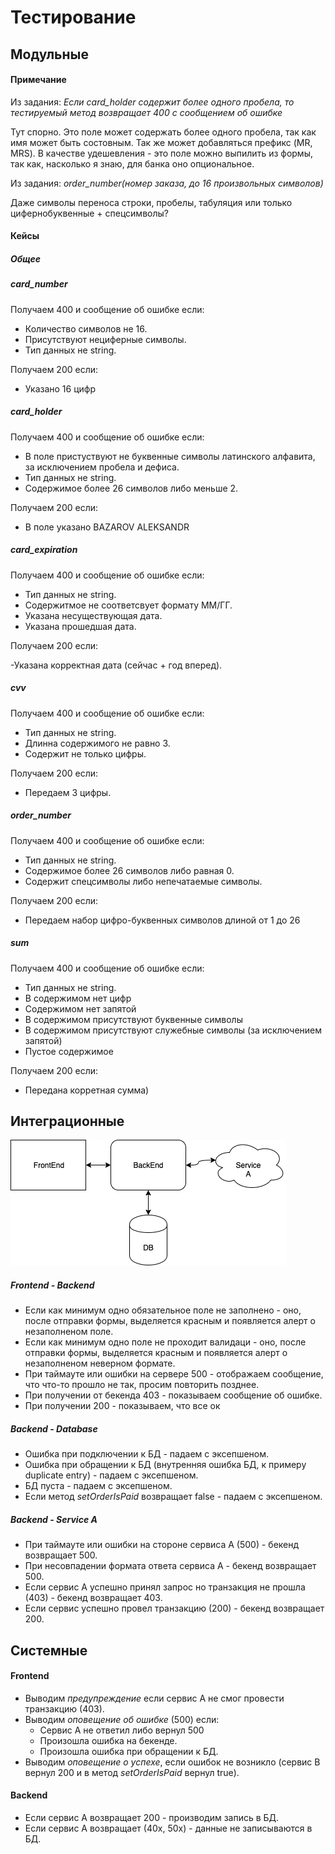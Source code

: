 # Тестирование
## Модульные

####  Примечание 
Из задания:
_Если card_holder содержит более одного пробела, то
 тестируемый метод возвращает 400 с сообщением об ошибке_ 

Тут спорно. Это поле может содержать более одного пробела, так как имя может быть состовным. Так же может добавляться префикс (MR, MRS). В качестве удешевления - это поле можно выпилить из формы, так как, насколько я знаю, для банка оно опциональное.

Из задания:
_order_number(номер заказа, до 16 произвольных символов)_

Даже символы переноса строки, пробелы, табуляция или только цифернобуквенные + спецсимволы?

#### Кейсы

##### Общее

##### _card_number_

Получаем 400 и сообщение об ошибке если:

- Количество символов не 16.
- Присутствуют нециферные символы.
- Тип данных не string.

Получаем 200 если:

- Указано 16 цифр 

##### _card_holder_

Получаем 400 и сообщение об ошибке если:

- В поле пристуствуют не буквенные символы латинского алфавита, за исключением пробела и дефиса.
- Тип данных не string.
- Содержимое более 26 символов либо меньше 2.

Получаем 200 если:

- В поле указано BAZAROV ALEKSANDR

##### _card_expiration_

Получаем 400 и сообщение об ошибке если:

- Тип данных не string.
- Содержитмое не соответсвует формату ММ/ГГ.
- Указана несуществующая дата.
- Указана прошедшая дата.

Получаем 200 если:

-Указана корректная дата (сейчас + год вперед).

##### _cvv_ 

Получаем 400 и сообщение об ошибке если:

- Тип данных не string.
- Длинна содержимого не равно 3.
- Содержит не только цифры.

Получаем 200 если:

- Передаем 3 цифры.

##### _order_number_

Получаем 400 и сообщение об ошибке если:

- Тип данных не string.
- Содержимое более 26 символов либо равная 0.
- Содержит спецсимволы либо непечатаемые символы.

Получаем 200 если:

- Передаем набор цифро-буквенных символов длиной от 1 до 26

##### _sum_

Получаем 400 и сообщение об ошибке если:

- Тип данных не string.
- В содержимом нет цифр
- Содержимом нет запятой
- В содержимом присутствуют буквенные символы
- В содержимом присутствуют служебные символы (за исключением запятой)
- Пустое содержимое

Получаем 200 если:

- Передана корретная сумма)

## Интеграционные

![alt text](./scheme.png)

##### Frontend - Backend

- Если как минимум одно обязательное поле не заполнено - оно, после отправки формы, выделяется красным и появляется алерт о незаполненом поле.
- Если как минимум одно поле не проходит валидаци - оно, после отправки формы, выделяется красным и появляется алерт о незаполненом неверном формате. 
- При таймауте или ошибки на сервере 500 - отображаем сообщение, что что-то прошло не так, просим повторить позднее.
- При получении от бекенда 403 - показываем сообщение об ошибке.
- При получении 200 - показываем, что все ок

##### Backend - Database

- Ошибка при подключении к БД - падаем с эксепшеном.
- Ошибка при обращении к БД (внутренняя ошибка БД, к примеру duplicate entry) - падаем с эксепшеном.
- БД пуста - падаем с эксепшеном.
- Если метод _setOrderIsPaid_ возвращает false - падаем с эксепшеном.

##### Backend - Service A

- При таймауте или ошибки на стороне сервиса А (500) - бекенд возвращает 500.
- При несовпадении формата ответа сервиса А - бекенд возвращает 500.
- Если сервис А успешно принял запрос но транзакция не прошла (403) - бекенд возвращает 403.
- Если сервис успешно провел транзакцию (200) - бекенд возвращает 200.

## Системные

#### Frontend

- Выводим *предупреждение* если сервис А не смог провести транзакцию (403).
- Выводим *оповещение об ошибке* (500) если:
    - Сервис А не ответил либо вернул 500
    - Произошла ошибка на бекенде.
    - Произошла ошибка при обращении к БД.
- Выводим *оповещение о успехе*, если ошибок не возникло (сервис В вернул 200 и в метод _setOrderIsPaid_ вернул true).

#### Backend

- Если сервис А возвращает 200 - производим запись в БД.
- Если сервис А возвращает (40x, 50x) - данные не записываются в БД.